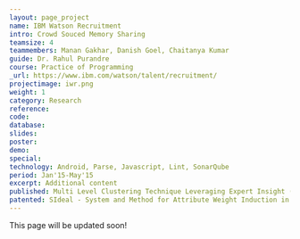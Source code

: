 ```yaml
---
layout: page_project
name: IBM Watson Recruitment
intro: Crowd Souced Memory Sharing
teamsize: 4
teammembers: Manan Gakhar, Danish Goel, Chaitanya Kumar
guide: Dr. Rahul Purandre
course: Practice of Programming
_url: https://www.ibm.com/watson/talent/recruitment/
projectimage: iwr.png
weight: 1
category: Research
reference:
code:
database: 
slides: 
poster: 
demo: 
special:
technology: Android, Parse, Javascript, Lint, SonarQube
period: Jan'15-May'15
excerpt: Additional content
published: Multi Level Clustering Technique Leveraging Expert Insight (JSM 2017) <br> Similarity Computation Exploiting The Semantic And Syntactic Inherent Structure Among Job Titles (ICSOC 2017)
patented: SIdeal - System and Method for Attribute Weight Induction in a Multiple Recruiter Setting Exploiting Public Goods Games Framework
---
```

This page will be updated soon!